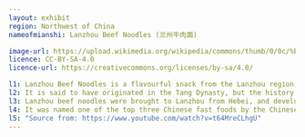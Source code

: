 ```yaml
---
layout: exhibit
region: Northwest of China
nameofmianshi: Lanzhou Beef Noodles (兰州牛肉面)

image-url: https://upload.wikimedia.org/wikipedia/commons/thumb/0/0c/%E5%85%B0%E5%B7%9E%E7%89%9B%E8%82%89%E9%9D%A2.jpg/640px-%E5%85%B0%E5%B7%9E%E7%89%9B%E8%82%89%E9%9D%A2.jpg
licence: CC-BY-SA-4.0
licence-url: https://creativecommons.org/licenses/by-sa/4.0/

l1: Lanzhou Beef Noodles is a flavourful snack from the Lanzhou region of Gansu Province.
l2: It is said to have originated in the Tang Dynasty, but the history is too old to be verified. The earliest record that can be found is that Lanzhou beef noodles began during the Jiaqing period of the Qing Dynasty.
l3: Lanzhou beef noodles were brought to Lanzhou from Hebei, and developed a unified standard. 
l4: It was named one of the top three Chinese fast foods by the Chinese Culinary Association, and received the reputation of being the "first Chinese noodle".
l5: "Source from: https://www.youtube.com/watch?v=t64MreCLhgU"
---
```

